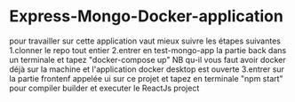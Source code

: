 # Express-Mongo-Docker-application
pour travailler sur cette application vaut mieux suivre les étapes suivantes
1.clonner le repo tout entier
2.entrer en test-mongo-app la partie back dans un terminale et tapez "docker-compose up"
NB qu-il vous faut avoir docker déjà sur la machine et l'application docker desktop est ouverte
3.entrer sur la partie frontenf appelée ui sur ce projet et tapez en terminale "npm start" pour compiler builder et executer le ReactJs project


